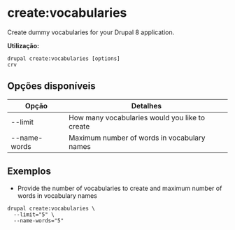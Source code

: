 # create:vocabularies
Create dummy vocabularies for your Drupal 8 application.

**Utilização:**
```
drupal create:vocabularies [options]
crv
```

## Opções disponíveis
Opção | Detalhes
-------|-------------
--limit | How many vocabularies would you like to create
--name-words | Maximum number of words in vocabulary names

## Exemplos
* Provide the number of vocabularies to create and maximum number of words in vocabulary names
```
drupal create:vocabularies \
  --limit="5" \
  --name-words="5"
```
